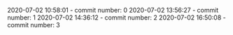 2020-07-02 10:58:01 - commit number: 0
2020-07-02 13:56:27 - commit number: 1
2020-07-02 14:36:12 - commit number: 2
2020-07-02 16:50:08 - commit number: 3
